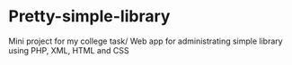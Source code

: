 # Pretty-simple-library
Mini project for my college task/
Web app for administrating simple library using PHP, XML, HTML and CSS

